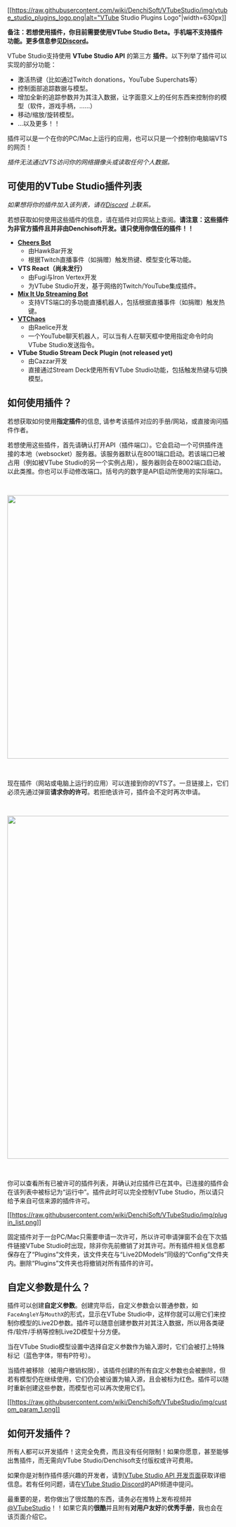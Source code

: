 [[https://raw.githubusercontent.com/wiki/DenchiSoft/VTubeStudio/img/vtube_studio_plugins_logo.png|alt="VTube Studio Plugins Logo"|width=630px]]

**备注：若想使用插件，你目前需要使用VTube Studio Beta。手机端不支持插件功能。更多信息参见[Discord](https://discord.gg/VTubeStudio)。**

VTube Studio支持使用 **VTube Studio API** 的第三方 **插件**。以下列举了插件可以实现的部分功能：
* 激活热键（比如通过Twitch donations，YouTube Superchats等）
* 控制面部追踪数据与模型。
* 增加全新的追踪参数并为其注入数据，让字面意义上的任何东西来控制你的模型（软件，游戏手柄，……）
* 移动/缩放/旋转模型。
* ...以及更多！！

插件可以是一个在你的PC/Mac上运行的应用，也可以只是一个控制你电脑端VTS的网页！

_插件无法通过VTS访问你的网络摄像头或读取任何个人数据。_

## 可使用的VTube Studio插件列表

_如果想将你的插件加入该列表，请在[Discord](https://discord.gg/VTubeStudio) 上联系。_

若想获取如何使用这些插件的信息，请在插件对应网站上查阅。**请注意：这些插件为非官方插件且并非由Denchisoft开发。请只使用你信任的插件！！**
* **[Cheers Bot](https://cheers.hawk.bar/)**
  * 由HawkBar开发
  * 根据Twitch直播事件（如捐赠）触发热键、模型变化等功能。
* **VTS React（尚未发行）**
  * 由Fugi与Iron Vertex开发
  * 为VTube Studio开发，基于网络的Twitch/YouTube集成插件。
* **[Mix It Up Streaming Bot](https://mixitupapp.com/)**
  * 支持VTS端口的多功能直播机器人，包括根据直播事件（如捐赠）触发热键。
* **[VTChaos](https://github.com/Raelice/VTchaos)**
  * 由Raelice开发
  * 一个YouTube聊天机器人，可以当有人在聊天框中使用指定命令时向VTube Studio发送指令。
* **VTube Studio Stream Deck Plugin (not released yet)**
  * 由Cazzar开发
  * 直接通过Stream Deck使用所有VTube Studio功能，包括触发热键与切换模型。

## 如何使用插件？

若想获取如何使用**指定插件**的信息, 请参考该插件对应的手册/网站，或直接询问插件作者。

若想使用这些插件，首先请确认打开API（插件端口）。它会启动一个可供插件连接的本地（websocket）服务器。该服务器默认在8001端口启动。若该端口已被占用（例如被VTube Studio的另一个实例占用），服务器则会在8002端口启动，以此类推。你也可以手动修改端口。括号内的数字是API启动所使用的实际端口。

<br/>
<p align="center">
  <img src="https://raw.githubusercontent.com/wiki/DenchiSoft/VTubeStudio/img/plugins_on.png" width="600px"/>
</p>
<br/>

现在插件（网站或电脑上运行的应用）可以连接到你的VTS了。一旦链接上，它们必须先通过弹窗**请求你的许可**。若拒绝该许可，插件会不定时再次申请。

<br/>
<p align="center">
  <img src="https://raw.githubusercontent.com/wiki/DenchiSoft/VTubeStudio/img/plugin_permission.png" width="781px"/>
</p>
<br/>

你可以查看所有已被许可的插件列表，并确认对应插件已在其中。已连接的插件会在该列表中被标记为“运行中”。插件此时可以完全控制VTube Studio，所以请只给予来自可信来源的插件许可。

[[https://raw.githubusercontent.com/wiki/DenchiSoft/VTubeStudio/img/plugin_list.png]]

固定插件对于一台PC/Mac只需要申请一次许可，所以许可申请弹窗不会在下次插件链接VTube Studio时出现，除非你先前撤销了对其许可。所有插件相关信息都保存在了“Plugins”文件夹，该文件夹在与“Live2DModels”同级的“Config”文件夹内。删除“Plugins”文件夹也将撤销对所有插件的许可。

## 自定义参数是什么？

插件可以创建**自定义参数**。创建完毕后，自定义参数会以普通参数，如`FaceAngleY`与`MouthX`的形式，显示在VTube Studio中，这样你就可以用它们来控制你模型的Live2D参数。插件可以随意创建参数并对其注入数据，所以用各类硬件/软件/手柄等控制Live2D模型十分方便。 

当在VTube Studio模型设置中选择自定义参数作为输入源时，它们会被打上特殊标记（蓝色字体，带有P符号）。

当插件被移除（被用户撤销权限），该插件创建的所有自定义参数也会被删除，但若有模型仍在继续使用，它们仍会被设置为输入源，且会被标为红色。插件可以随时重新创建这些参数，而模型也可以再次使用它们。

[[https://raw.githubusercontent.com/wiki/DenchiSoft/VTubeStudio/img/custom_param_1.png]]

## 如何开发插件？

所有人都可以开发插件！这完全免费，而且没有任何限制！如果你愿意，甚至能够出售插件，而无需向VTube Studio/Denchisoft支付版权或许可费用。

如果你是对制作插件感兴趣的开发者，请到[VTube Studio API 开发页面](https://github.com/DenchiSoft/VTubeStudio/)获取详细信息。若有任何问题，请在[VTube Studio Discord](https://discord.gg/VTubeStudio)的API频道中提问。

最重要的是，若你做出了很炫酷的东西，请务必在推特上发布视频并[@VTubeStudio](https://twitter.com/VTubeStudio)！！如果它真的**很酷**并且附有**对用户友好**的**优秀手册**，我也会在该页面介绍它。